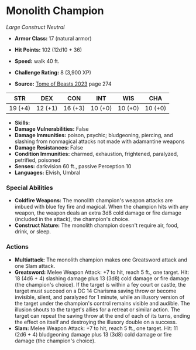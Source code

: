 # Monolith Champion

*Large* *Construct* *Neutral*

- **Armor Class:** 17 (natural armor)
- **Hit Points:** 102 (12d10 + 36)
- **Speed:** walk 40 ft.

- **Challenge Rating:** 8 (3,900 XP)
- **Source:** [Tome of Beasts 2023](https://koboldpress.com/kpstore/product/tome-of-beasts-1-2023-edition/) page 274

| STR | DEX | CON | INT | WIS | CHA |
| --- | --- | --- | --- | --- | --- |
| 19 (+4) | 12 (+1) | 16 (+3) | 10 (+0) | 10 (+0) | 10 (+0) |

- **Skills:** 
- **Damage Vulnerabilities:** False
- **Damage Immunities:** poison, psychic; bludgeoning, piercing, and slashing from nonmagical attacks not made with adamantine weapons
- **Damage Resistances:** False
- **Condition Immunities:** charmed, exhaustion, frightened, paralyzed, petrified, poisoned
- **Senses:** darkvision 60 ft., passive Perception 10
- **Languages:** Elvish, Umbral

### Special Abilities

- **Coldfire Weapons:** The monolith champion's weapon attacks are imbued with blue fey fire and magical. When the champion hits with any weapon, the weapon deals an extra 3d8 cold damage or fire damage (included in the attack), the champion's choice.
- **Construct Nature:** The monolith champion doesn't require air, food, drink, or sleep.

### Actions

- **Multiattack:** The monolith champion makes one Greatsword attack and one Slam attack.
- **Greatsword:** Melee Weapon Attack: +7 to hit, reach 5 ft., one target. Hit: 18 (4d6 + 4) slashing damage plus 13 (3d8) cold damage or fire damage (the champion's choice). If the target is within a fey court or castle, the target must succeed on a DC 14 Charisma saving throw or become invisible, silent, and paralyzed for 1 minute, while an illusory version of the target under the champion's control remains visible and audible. The illusion shouts to the target's allies for a retreat or similar action. The target can repeat the saving throw at the end of each of its turns, ending the effect on itself and destroying the illusory double on a success.
- **Slam:** Melee Weapon Attack: +7 to hit, reach 5 ft., one target. Hit: 11 (2d6 + 4) bludgeoning damage plus 13 (3d8) cold damage or fire damage (the champion's choice).
